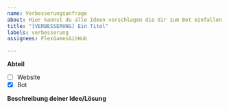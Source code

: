 ```yaml
---
name: Verbesserungsanfrage
about: Hier kannst du alle Ideen vorschlagen die dir zum Bot einfallen
title: "[VERBESSERUNG] Ein Titel"
labels: verbesserung
assignees: FlexGamesGitHub

---
```


<!--
❗ Verbesserungsanfrage Hinweis
- Bitte nur umsetzbare Ideen
- Sollte die Anfrage auf/mit einem Problem basieren/zusammenhängen bitte auch einen Bug Report erstellen
- Bitte alles ausfüllen
-->
**Abteil**
- [ ] Website
- [x] Bot
<!-- Ersetze das Leerzeichen zwischen den eckigen Klammern mit einem x um es als gecheckt zu markieren -->

**Beschreibung deiner Idee/Lösung**
<!-- Eine klare Beschreibung was wann wie,... passieren soll -->

<!-- **Alternativen** -->
<!-- Falls nötig klar beschreiben & die Pfeile von "**Alternativen**" entfernen -->

<!-- **Zusätzlicher Kontext** -->
<!-- Falls nötig hier alles was noch nötig ist und noch nicht oben steht hier hinzufügen & die Pfeile von "**Zusätzlicher Kontext**" entfernen -->
